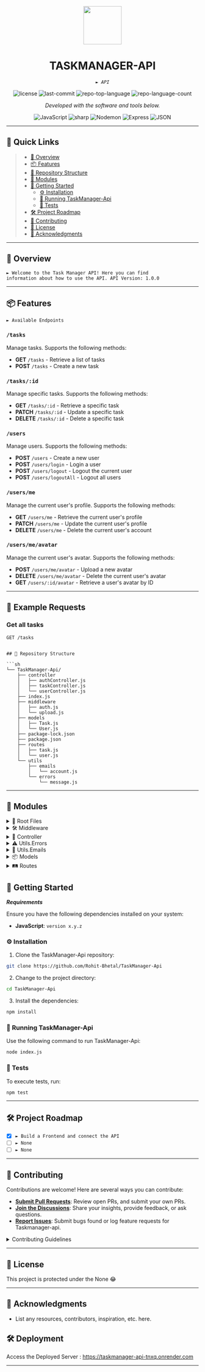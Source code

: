 <p align="center">
  <img src="https://cdn-icons-png.flaticon.com/512/6295/6295417.png" width="100" />
</p>
<p align="center">
    <h1 align="center">TASKMANAGER-API</h1>
</p>
<p align="center">
    <em><code>► API</code></em>
</p>
<p align="center">
	<img src="https://img.shields.io/github/license/Rohit-Bhetal/TaskManager-Api?style=flat&color=0080ff" alt="license">
	<img src="https://img.shields.io/github/last-commit/Rohit-Bhetal/TaskManager-Api?style=flat&logo=git&logoColor=white&color=0080ff" alt="last-commit">
	<img src="https://img.shields.io/github/languages/top/Rohit-Bhetal/TaskManager-Api?style=flat&color=0080ff" alt="repo-top-language">
	<img src="https://img.shields.io/github/languages/count/Rohit-Bhetal/TaskManager-Api?style=flat&color=0080ff" alt="repo-language-count">
<p>
<p align="center">
		<em>Developed with the software and tools below.</em>
</p>
<p align="center">
	<img src="https://img.shields.io/badge/JavaScript-F7DF1E.svg?style=flat&logo=JavaScript&logoColor=black" alt="JavaScript">
	<img src="https://img.shields.io/badge/sharp-99CC00.svg?style=flat&logo=sharp&logoColor=white" alt="sharp">
	<img src="https://img.shields.io/badge/Nodemon-76D04B.svg?style=flat&logo=Nodemon&logoColor=white" alt="Nodemon">
	<img src="https://img.shields.io/badge/Express-000000.svg?style=flat&logo=Express&logoColor=white" alt="Express">
	<img src="https://img.shields.io/badge/JSON-000000.svg?style=flat&logo=JSON&logoColor=white" alt="JSON">
</p>
<hr>

## 🔗 Quick Links

> - [📍 Overview](#-overview)
> - [📦 Features](#-features)
> - [📂 Repository Structure](#-repository-structure)
> - [🧩 Modules](#-modules)
> - [🚀 Getting Started](#-getting-started)
>   - [⚙️ Installation](#️-installation)
>   - [🤖 Running TaskManager-Api](#-running-TaskManager-Api)
>   - [🧪 Tests](#-tests)
> - [🛠 Project Roadmap](#-project-roadmap)
> - [🤝 Contributing](#-contributing)
> - [📄 License](#-license)
> - [👏 Acknowledgments](#-acknowledgments)

---

## 📍 Overview

<code>► Welcome to the Task Manager API! Here you can find information about how to use the API.
API Version: 1.0.0</code>

---

## 📦 Features

<code>► Available Endpoints</code>

### `/tasks`

Manage tasks. Supports the following methods:

- **GET** `/tasks` - Retrieve a list of tasks
- **POST** `/tasks` - Create a new task

### `/tasks/:id`

Manage specific tasks. Supports the following methods:

- **GET** `/tasks/:id` - Retrieve a specific task
- **PATCH** `/tasks/:id` - Update a specific task
- **DELETE** `/tasks/:id` - Delete a specific task

### `/users`

Manage users. Supports the following methods:

- **POST** `/users` - Create a new user
- **POST** `/users/login` - Login a user
- **POST** `/users/logout` - Logout the current user
- **POST** `/users/logoutAll` - Logout all users

### `/users/me`

Manage the current user's profile. Supports the following methods:

- **GET** `/users/me` - Retrieve the current user's profile
- **PATCH** `/users/me` - Update the current user's profile
- **DELETE** `/users/me` - Delete the current user's account

### `/users/me/avatar`

Manage the current user's avatar. Supports the following methods:

- **POST** `/users/me/avatar` - Upload a new avatar
- **DELETE** `/users/me/avatar` - Delete the current user's avatar
- **GET** `/users/:id/avatar` - Retrieve a user's avatar by ID

---

## 📝 Example Requests

### Get all tasks

```http
GET /tasks


## 📂 Repository Structure

```sh
└── TaskManager-Api/
    ├── controller
    │   ├── authController.js
    │   ├── taskController.js
    │   └── userController.js
    ├── index.js
    ├── middleware
    │   ├── auth.js
    │   └── upload.js
    ├── models
    │   ├── Task.js
    │   └── User.js
    ├── package-lock.json
    ├── package.json
    ├── routes
    │   ├── task.js
    │   └── user.js
    └── utils
        ├── emails
        │   └── account.js
        └── errors
            └── message.js
```

---

## 🧩 Modules

<details closed><summary>📂 Root Files</summary>

| File                                                                                               | Summary                                                                                         |
| ---                                                                                                | ---                                                                                             |
| [package.json](https://github.com/Rohit-Bhetal/TaskManager-Api/blob/master/package.json)           | Contains metadata about the project, including dependencies and scripts used for development.   |
| [index.js](https://github.com/Rohit-Bhetal/TaskManager-Api/blob/master/index.js)                   | The entry point of the application. Sets up the server, middleware, and routes.                 |
| [package-lock.json](https://github.com/Rohit-Bhetal/TaskManager-Api/blob/master/package-lock.json) | Ensures that the exact versions of dependencies are installed, locking them for consistency.    |

</details>

<details closed><summary>🛠️ Middleware</summary>

| File                                                                                          | Summary                                                                                        |
| ---                                                                                           | ---                                                                                            |
| [auth.js](https://github.com/Rohit-Bhetal/TaskManager-Api/blob/master/middleware/auth.js)     | Handles authentication and authorization, including token verification and user validation.    |
| [upload.js](https://github.com/Rohit-Bhetal/TaskManager-Api/blob/master/middleware/upload.js) | Manages file uploads, including validation and storage of uploaded files.                      |

</details>

<details closed><summary>🎯 Controller</summary>

| File                                                                                                          | Summary                                                                                        |
| ---                                                                                                           | ---                                                                                            |
| [authController.js](https://github.com/Rohit-Bhetal/TaskManager-Api/blob/master/controller/authController.js) | Manages user authentication processes, including login, registration, and password management. |
| [userController.js](https://github.com/Rohit-Bhetal/TaskManager-Api/blob/master/controller/userController.js) | Contains logic for user management, including CRUD operations for user data.                   |
| [taskController.js](https://github.com/Rohit-Bhetal/TaskManager-Api/blob/master/controller/taskController.js) | Handles task-related operations, including creation, update, retrieval, and deletion of tasks. |

</details>

<details closed><summary>⚠️ Utils.Errors</summary>

| File                                                                                              | Summary                                                                                           |
| ---                                                                                               | ---                                                                                               |
| [message.js](https://github.com/Rohit-Bhetal/TaskManager-Api/blob/master/utils/errors/message.js) | Provides utility functions for handling and formatting error messages throughout the application. |

</details>

<details closed><summary>📧 Utils.Emails</summary>

| File                                                                                              | Summary                                                                          |
| ---                                                                                               | ---                                                                              |
| [account.js](https://github.com/Rohit-Bhetal/TaskManager-Api/blob/master/utils/emails/account.js) | Contains functions for sending email notifications related to account activities.|

</details>

<details closed><summary>📦 Models</summary>

| File                                                                                  | Summary                                                                                       |
| ---                                                                                   | ---                                                                                           |
| [Task.js](https://github.com/Rohit-Bhetal/TaskManager-Api/blob/master/models/Task.js) | Defines the schema and model for tasks, including validation and methods for task operations. |
| [User.js](https://github.com/Rohit-Bhetal/TaskManager-Api/blob/master/models/User.js) | Defines the schema and model for users, including validation and methods for user operations. |

</details>

<details closed><summary>🛤️ Routes</summary>

| File                                                                                  | Summary                                                                                        |
| ---                                                                                   | ---                                                                                            |
| [user.js](https://github.com/Rohit-Bhetal/TaskManager-Api/blob/master/routes/user.js) | Defines routes for user-related operations, including endpoints for user CRUD actions.         |
| [task.js](https://github.com/Rohit-Bhetal/TaskManager-Api/blob/master/routes/task.js) | Defines routes for task-related operations, including endpoints for task CRUD actions.         |

</details>


## 🚀 Getting Started

***Requirements***

Ensure you have the following dependencies installed on your system:

* **JavaScript**: `version x.y.z`

### ⚙️ Installation

1. Clone the TaskManager-Api repository:

```sh
git clone https://github.com/Rohit-Bhetal/TaskManager-Api
```

2. Change to the project directory:

```sh
cd TaskManager-Api
```

3. Install the dependencies:

```sh
npm install
```

### 🤖 Running TaskManager-Api

Use the following command to run TaskManager-Api:

```sh
node index.js
```

### 🧪 Tests

To execute tests, run:

```sh
npm test
```

---

## 🛠 Project Roadmap

- [X] `► Build a Frontend and connect the API`
- [ ] `► None`
- [ ] `► None`

---

## 🤝 Contributing

Contributions are welcome! Here are several ways you can contribute:

- **[Submit Pull Requests](https://github.com/Rohit-Bhetal/TaskManager-Api/blob/main/CONTRIBUTING.md)**: Review open PRs, and submit your own PRs.
- **[Join the Discussions](https://github.com/Rohit-Bhetal/TaskManager-Api/discussions)**: Share your insights, provide feedback, or ask questions.
- **[Report Issues](https://github.com/Rohit-Bhetal/TaskManager-Api/issues)**: Submit bugs found or log feature requests for Taskmanager-api.

<details closed>
    <summary>Contributing Guidelines</summary>

1. **Fork the Repository**: Start by forking the project repository to your GitHub account.
2. **Clone Locally**: Clone the forked repository to your local machine using a Git client.
   ```sh
   git clone https://github.com/Rohit-Bhetal/TaskManager-Api
   ```
3. **Create a New Branch**: Always work on a new branch, giving it a descriptive name.
   ```sh
   git checkout -b new-feature-x
   ```
4. **Make Your Changes**: Develop and test your changes locally.
5. **Commit Your Changes**: Commit with a clear message describing your updates.
   ```sh
   git commit -m 'Implemented new feature x.'
   ```
6. **Push to GitHub**: Push the changes to your forked repository.
   ```sh
   git push origin new-feature-x
   ```
7. **Submit a Pull Request**: Create a PR against the original project repository. Clearly describe the changes and their motivations.

Once your PR is reviewed and approved, it will be merged into the main branch.

</details>

---

## 📄 License

This project is protected under the None 😂

---

## 👏 Acknowledgments

- List any resources, contributors, inspiration, etc. here.

## 🛠 Deployment
Access the Deployed Server : https://taskmanager-api-tnxq.onrender.com

---
